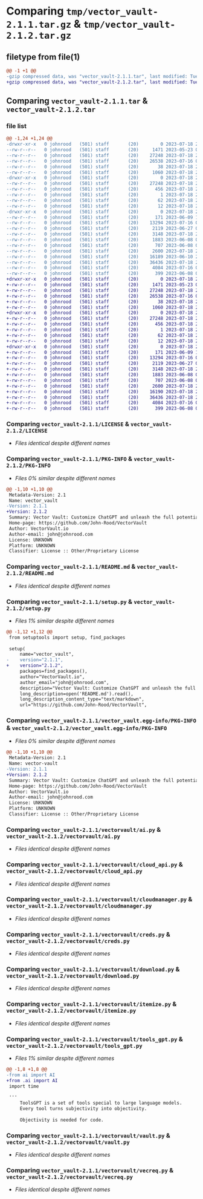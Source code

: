 # Comparing `tmp/vector_vault-2.1.1.tar.gz` & `tmp/vector_vault-2.1.2.tar.gz`

## filetype from file(1)

```diff
@@ -1 +1 @@
-gzip compressed data, was "vector_vault-2.1.1.tar", last modified: Tue Jul 18 22:47:04 2023, max compression
+gzip compressed data, was "vector_vault-2.1.2.tar", last modified: Tue Jul 18 22:48:31 2023, max compression
```

## Comparing `vector_vault-2.1.1.tar` & `vector_vault-2.1.2.tar`

### file list

```diff
@@ -1,24 +1,24 @@
-drwxr-xr-x   0 johnrood   (501) staff       (20)        0 2023-07-18 22:47:04.142625 vector_vault-2.1.1/
--rw-r--r--   0 johnrood   (501) staff       (20)     1471 2023-05-23 07:06:02.000000 vector_vault-2.1.1/LICENSE
--rw-r--r--   0 johnrood   (501) staff       (20)    27248 2023-07-18 22:47:04.142345 vector_vault-2.1.1/PKG-INFO
--rw-r--r--   0 johnrood   (501) staff       (20)    26538 2023-07-16 05:57:03.000000 vector_vault-2.1.1/README.md
--rw-r--r--   0 johnrood   (501) staff       (20)       38 2023-07-18 22:47:04.142670 vector_vault-2.1.1/setup.cfg
--rw-r--r--   0 johnrood   (501) staff       (20)     1060 2023-07-18 22:46:47.000000 vector_vault-2.1.1/setup.py
-drwxr-xr-x   0 johnrood   (501) staff       (20)        0 2023-07-18 22:47:04.138528 vector_vault-2.1.1/vector_vault.egg-info/
--rw-r--r--   0 johnrood   (501) staff       (20)    27248 2023-07-18 22:47:04.000000 vector_vault-2.1.1/vector_vault.egg-info/PKG-INFO
--rw-r--r--   0 johnrood   (501) staff       (20)      456 2023-07-18 22:47:04.000000 vector_vault-2.1.1/vector_vault.egg-info/SOURCES.txt
--rw-r--r--   0 johnrood   (501) staff       (20)        1 2023-07-18 22:47:04.000000 vector_vault-2.1.1/vector_vault.egg-info/dependency_links.txt
--rw-r--r--   0 johnrood   (501) staff       (20)       62 2023-07-18 22:47:04.000000 vector_vault-2.1.1/vector_vault.egg-info/requires.txt
--rw-r--r--   0 johnrood   (501) staff       (20)       12 2023-07-18 22:47:04.000000 vector_vault-2.1.1/vector_vault.egg-info/top_level.txt
-drwxr-xr-x   0 johnrood   (501) staff       (20)        0 2023-07-18 22:47:04.142050 vector_vault-2.1.1/vectorvault/
--rw-r--r--   0 johnrood   (501) staff       (20)      171 2023-06-09 19:04:41.000000 vector_vault-2.1.1/vectorvault/__init__.py
--rw-r--r--   0 johnrood   (501) staff       (20)    13294 2023-07-16 01:36:29.000000 vector_vault-2.1.1/vectorvault/ai.py
--rw-r--r--   0 johnrood   (501) staff       (20)     2119 2023-06-27 02:14:51.000000 vector_vault-2.1.1/vectorvault/cloud_api.py
--rw-r--r--   0 johnrood   (501) staff       (20)     3148 2023-07-18 22:45:16.000000 vector_vault-2.1.1/vectorvault/cloudmanager.py
--rw-r--r--   0 johnrood   (501) staff       (20)     1883 2023-06-08 04:35:26.000000 vector_vault-2.1.1/vectorvault/creds.py
--rw-r--r--   0 johnrood   (501) staff       (20)      707 2023-06-08 04:35:41.000000 vector_vault-2.1.1/vectorvault/download.py
--rw-r--r--   0 johnrood   (501) staff       (20)     2600 2023-07-18 22:45:26.000000 vector_vault-2.1.1/vectorvault/itemize.py
--rw-r--r--   0 johnrood   (501) staff       (20)    16189 2023-06-10 21:42:18.000000 vector_vault-2.1.1/vectorvault/tools_gpt.py
--rw-r--r--   0 johnrood   (501) staff       (20)    36436 2023-07-18 22:45:52.000000 vector_vault-2.1.1/vectorvault/vault.py
--rw-r--r--   0 johnrood   (501) staff       (20)     4084 2023-07-16 04:42:19.000000 vector_vault-2.1.1/vectorvault/vecreq.py
--rw-r--r--   0 johnrood   (501) staff       (20)      399 2023-06-08 04:36:04.000000 vector_vault-2.1.1/vectorvault/wrap.py
+drwxr-xr-x   0 johnrood   (501) staff       (20)        0 2023-07-18 22:48:31.278995 vector_vault-2.1.2/
+-rw-r--r--   0 johnrood   (501) staff       (20)     1471 2023-05-23 07:06:02.000000 vector_vault-2.1.2/LICENSE
+-rw-r--r--   0 johnrood   (501) staff       (20)    27248 2023-07-18 22:48:31.278867 vector_vault-2.1.2/PKG-INFO
+-rw-r--r--   0 johnrood   (501) staff       (20)    26538 2023-07-16 05:57:03.000000 vector_vault-2.1.2/README.md
+-rw-r--r--   0 johnrood   (501) staff       (20)       38 2023-07-18 22:48:31.279033 vector_vault-2.1.2/setup.cfg
+-rw-r--r--   0 johnrood   (501) staff       (20)     1060 2023-07-18 22:48:25.000000 vector_vault-2.1.2/setup.py
+drwxr-xr-x   0 johnrood   (501) staff       (20)        0 2023-07-18 22:48:31.274719 vector_vault-2.1.2/vector_vault.egg-info/
+-rw-r--r--   0 johnrood   (501) staff       (20)    27248 2023-07-18 22:48:31.000000 vector_vault-2.1.2/vector_vault.egg-info/PKG-INFO
+-rw-r--r--   0 johnrood   (501) staff       (20)      456 2023-07-18 22:48:31.000000 vector_vault-2.1.2/vector_vault.egg-info/SOURCES.txt
+-rw-r--r--   0 johnrood   (501) staff       (20)        1 2023-07-18 22:48:31.000000 vector_vault-2.1.2/vector_vault.egg-info/dependency_links.txt
+-rw-r--r--   0 johnrood   (501) staff       (20)       62 2023-07-18 22:48:31.000000 vector_vault-2.1.2/vector_vault.egg-info/requires.txt
+-rw-r--r--   0 johnrood   (501) staff       (20)       12 2023-07-18 22:48:31.000000 vector_vault-2.1.2/vector_vault.egg-info/top_level.txt
+drwxr-xr-x   0 johnrood   (501) staff       (20)        0 2023-07-18 22:48:31.278514 vector_vault-2.1.2/vectorvault/
+-rw-r--r--   0 johnrood   (501) staff       (20)      171 2023-06-09 19:04:41.000000 vector_vault-2.1.2/vectorvault/__init__.py
+-rw-r--r--   0 johnrood   (501) staff       (20)    13294 2023-07-16 01:36:29.000000 vector_vault-2.1.2/vectorvault/ai.py
+-rw-r--r--   0 johnrood   (501) staff       (20)     2119 2023-06-27 02:14:51.000000 vector_vault-2.1.2/vectorvault/cloud_api.py
+-rw-r--r--   0 johnrood   (501) staff       (20)     3148 2023-07-18 22:45:16.000000 vector_vault-2.1.2/vectorvault/cloudmanager.py
+-rw-r--r--   0 johnrood   (501) staff       (20)     1883 2023-06-08 04:35:26.000000 vector_vault-2.1.2/vectorvault/creds.py
+-rw-r--r--   0 johnrood   (501) staff       (20)      707 2023-06-08 04:35:41.000000 vector_vault-2.1.2/vectorvault/download.py
+-rw-r--r--   0 johnrood   (501) staff       (20)     2600 2023-07-18 22:45:26.000000 vector_vault-2.1.2/vectorvault/itemize.py
+-rw-r--r--   0 johnrood   (501) staff       (20)    16190 2023-07-18 22:48:19.000000 vector_vault-2.1.2/vectorvault/tools_gpt.py
+-rw-r--r--   0 johnrood   (501) staff       (20)    36436 2023-07-18 22:45:52.000000 vector_vault-2.1.2/vectorvault/vault.py
+-rw-r--r--   0 johnrood   (501) staff       (20)     4084 2023-07-16 04:42:19.000000 vector_vault-2.1.2/vectorvault/vecreq.py
+-rw-r--r--   0 johnrood   (501) staff       (20)      399 2023-06-08 04:36:04.000000 vector_vault-2.1.2/vectorvault/wrap.py
```

### Comparing `vector_vault-2.1.1/LICENSE` & `vector_vault-2.1.2/LICENSE`

 * *Files identical despite different names*

### Comparing `vector_vault-2.1.1/PKG-INFO` & `vector_vault-2.1.2/PKG-INFO`

 * *Files 0% similar despite different names*

```diff
@@ -1,10 +1,10 @@
 Metadata-Version: 2.1
 Name: vector_vault
-Version: 2.1.1
+Version: 2.1.2
 Summary: Vector Vault: Customize ChatGPT and unleash the full potential of generative AI with Vector Vault
 Home-page: https://github.com/John-Rood/VectorVault
 Author: VectorVault.io
 Author-email: john@johnrood.com
 License: UNKNOWN
 Platform: UNKNOWN
 Classifier: License :: Other/Proprietary License
```

### Comparing `vector_vault-2.1.1/README.md` & `vector_vault-2.1.2/README.md`

 * *Files identical despite different names*

### Comparing `vector_vault-2.1.1/setup.py` & `vector_vault-2.1.2/setup.py`

 * *Files 1% similar despite different names*

```diff
@@ -1,12 +1,12 @@
 from setuptools import setup, find_packages
 
 setup(
     name="vector_vault",
-    version="2.1.1",
+    version="2.1.2",
     packages=find_packages(),
     author="VectorVault.io",
     author_email="john@johnrood.com",
     description="Vector Vault: Customize ChatGPT and unleash the full potential of generative AI with Vector Vault",
     long_description=open('README.md').read(),
     long_description_content_type="text/markdown",
     url="https://github.com/John-Rood/VectorVault",
```

### Comparing `vector_vault-2.1.1/vector_vault.egg-info/PKG-INFO` & `vector_vault-2.1.2/vector_vault.egg-info/PKG-INFO`

 * *Files 0% similar despite different names*

```diff
@@ -1,10 +1,10 @@
 Metadata-Version: 2.1
 Name: vector-vault
-Version: 2.1.1
+Version: 2.1.2
 Summary: Vector Vault: Customize ChatGPT and unleash the full potential of generative AI with Vector Vault
 Home-page: https://github.com/John-Rood/VectorVault
 Author: VectorVault.io
 Author-email: john@johnrood.com
 License: UNKNOWN
 Platform: UNKNOWN
 Classifier: License :: Other/Proprietary License
```

### Comparing `vector_vault-2.1.1/vectorvault/ai.py` & `vector_vault-2.1.2/vectorvault/ai.py`

 * *Files identical despite different names*

### Comparing `vector_vault-2.1.1/vectorvault/cloud_api.py` & `vector_vault-2.1.2/vectorvault/cloud_api.py`

 * *Files identical despite different names*

### Comparing `vector_vault-2.1.1/vectorvault/cloudmanager.py` & `vector_vault-2.1.2/vectorvault/cloudmanager.py`

 * *Files identical despite different names*

### Comparing `vector_vault-2.1.1/vectorvault/creds.py` & `vector_vault-2.1.2/vectorvault/creds.py`

 * *Files identical despite different names*

### Comparing `vector_vault-2.1.1/vectorvault/download.py` & `vector_vault-2.1.2/vectorvault/download.py`

 * *Files identical despite different names*

### Comparing `vector_vault-2.1.1/vectorvault/itemize.py` & `vector_vault-2.1.2/vectorvault/itemize.py`

 * *Files identical despite different names*

### Comparing `vector_vault-2.1.1/vectorvault/tools_gpt.py` & `vector_vault-2.1.2/vectorvault/tools_gpt.py`

 * *Files 1% similar despite different names*

```diff
@@ -1,8 +1,8 @@
-from ai import AI
+from .ai import AI
 import time
 
 '''
     ToolsGPT is a set of tools special to large language models. 
     Every tool turns subjectivity into objectivity.
     
     Objectivity is needed for code.
```

### Comparing `vector_vault-2.1.1/vectorvault/vault.py` & `vector_vault-2.1.2/vectorvault/vault.py`

 * *Files identical despite different names*

### Comparing `vector_vault-2.1.1/vectorvault/vecreq.py` & `vector_vault-2.1.2/vectorvault/vecreq.py`

 * *Files identical despite different names*

